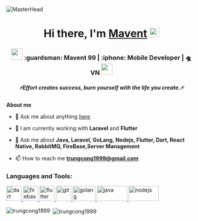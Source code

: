 ![MasterHead](https://user-images.githubusercontent.com/74038190/240304586-d48893bd-0757-481c-8d7e-ba3e163feae7.png)
<div align="center">
   <h1>Hi there, I'm <a href="https://github.com/trungcong1999">Mavent</a> <img src="https://media.giphy.com/media/hvRJCLFzcasrR4ia7z/giphy.gif" width="25px"> </h1>
</div>
<div align="center">
<h3><img src="https://media.giphy.com/media/WUlplcMpOCEmTGBtBW/giphy.gif" width="30">  :guardsman: Mavent 99 | :iphone: Mobile Developer | 🛸 VN <img src="https://media.giphy.com/media/WUlplcMpOCEmTGBtBW/giphy.gif" width="30"></h3>
</div>
 <h5 align="center">
   <i>⚡️Effort creates success, burn yourself with the life you create.⚡️</i>
  </h5>

**About me**
- 💬 Ask me about anything [here](https://github.com/trungcong1999/trungcong1999/issues)
- 🌱 I am currently working with **Laravel** and **Flutter**

- 💬 Ask me about **Java, Laravel, GoLang, Nodejs, Flutter, Dart, React Native, RabbitMQ, FireBase,Server Management**

- 📫 How to reach me **trungcong1999@gmail.com**

<h3 align="left">Languages and Tools:</h3>
<p align="left"> <a href="https://dart.dev" target="_blank" rel="noreferrer"> <img src="https://www.vectorlogo.zone/logos/dartlang/dartlang-icon.svg" alt="dart" width="40" height="40"/> </a> <a href="https://firebase.google.com/" target="_blank" rel="noreferrer"> <img src="https://www.vectorlogo.zone/logos/firebase/firebase-icon.svg" alt="firebase" width="40" height="40"/> </a> <a href="https://flutter.dev" target="_blank" rel="noreferrer"> <img src="https://www.vectorlogo.zone/logos/flutterio/flutterio-icon.svg" alt="flutter" width="40" height="40"/> </a> <a href="https://git-scm.com/" target="_blank" rel="noreferrer"> <img src="https://www.vectorlogo.zone/logos/git-scm/git-scm-icon.svg" alt="git" width="40" height="40"/> 
   <a href="https://go.dev/" target="_blank" rel="noreferrer"> <img src="https://www.vectorlogo.zone/logos/golang/golang-ar21.svg" alt="golang" width="60" height="40"/> </a> 
   <a href="https://www.java.com/en/" target="_blank" rel="noreferrer"> <img src="https://www.vectorlogo.zone/logos/java/java-ar21.svg" alt="java" width="80" height="40"/> </a> 
   <a href="https://nodejs.org/en" target="_blank" rel="noreferrer"> <img src="https://www.vectorlogo.zone/logos/nodejs/nodejs-ar21.svg" alt="nodejs" width="80" height="40"/> </a> 
</p>

<p><img align="left" src="https://github-readme-stats.vercel.app/api/top-langs?username=trungcong1999&show_icons=true&locale=en&layout=compact" alt="trungcong1999" /></p>

<p>&nbsp;<img align="center" src="https://github-readme-stats.vercel.app/api?username=trungcong1999&show_icons=true&locale=en" alt="trungcong1999" /></p>
